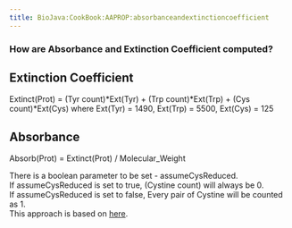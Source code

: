 ```yaml
---
title: BioJava:CookBook:AAPROP:absorbanceandextinctioncoefficient
---
```


### How are Absorbance and Extinction Coefficient computed?

Extinction Coefficient
----------------------

Extinct(Prot) = (Tyr count)\*Ext(Tyr) + (Trp count)\*Ext(Trp) + (Cys
count)\*Ext(Cys) where Ext(Tyr) = 1490, Ext(Trp) = 5500, Ext(Cys) = 125

Absorbance
----------

Absorb(Prot) = Extinct(Prot) / Molecular\_Weight

There is a boolean parameter to be set - assumeCysReduced.  
If assumeCysReduced is set to true, (Cystine count) will always be 0.  
If assumeCysReduced is set to false, Every pair of Cystine will be
counted as 1.  
This approach is based on
[here](http://web.expasy.org/protparam/protparam-doc.html).
